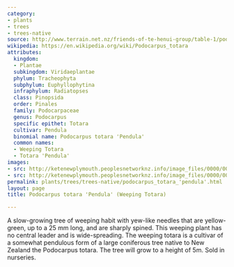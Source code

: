```yaml
---
category:
- plants
- trees
- trees-native
source: http://www.terrain.net.nz/friends-of-te-henui-group/table-1/podocarpus-totara-pendula-weeping-totara.html
wikipedia: https://en.wikipedia.org/wiki/Podocarpus_totara
attributes:
  kingdom:
  - Plantae
  subkingdom: Viridaeplantae
  phylum: Tracheophyta
  subphylum: Euphyllophytina
  infraphylum: Radiatopses
  class: Pinopsida
  order: Pinales
  family: Podocarpaceae
  genus: Podocarpus
  specific epithet: Totara
  cultivar: Pendula
  binomial name: Podocarpus totara 'Pendula'
  common names:
  - Weeping Totara
  - Totara 'Pendula'
images:
- src: http://ketenewplymouth.peoplesnetworknz.info/image_files/0000/0003/5109/Podocarpus_Totara_Pendula.JPG
- src: http://ketenewplymouth.peoplesnetworknz.info/image_files/0000/0003/5114/Podocarpus_Totara_Pendula-001.JPG
permalink: plants/trees/trees-native/podocarpus_totara_'pendula'.html
layout: page
title: Podocarpus totara 'Pendula' (Weeping Totara)

---
```

A slow-growing tree of weeping habit with yew-like needles that are yellow-green, up to a 25 mm long, and are sharply spined. This weeping plant has no central leader and is wide-spreading. The weeping totara is a cultivar of a somewhat pendulous form of a large coniferous tree native to New Zealand the Podocarpus totara. The tree will grow to a height of 5m. Sold in nurseries.


